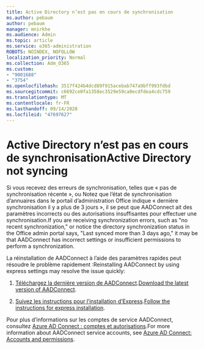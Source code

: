 ```yaml
---
title: Active Directory n’est pas en cours de synchronisation
ms.author: pebaum
author: pebaum
manager: mnirkhe
ms.audience: Admin
ms.topic: article
ms.service: o365-administration
ROBOTS: NOINDEX, NOFOLLOW
localization_priority: Normal
ms.collection: Adm_O365
ms.custom:
- "9001688"
- "3754"
ms.openlocfilehash: 3517f424b4dcd89f915acebab747a9bff993fdbd
ms.sourcegitcommit: c6692ce0fa1358ec3529e59ca0ecdfdea4cdc759
ms.translationtype: MT
ms.contentlocale: fr-FR
ms.lasthandoff: 09/14/2020
ms.locfileid: "47697627"
---
```

# <a name="active-directory-not-syncing"></a><span data-ttu-id="c2098-102">Active Directory n’est pas en cours de synchronisation</span><span class="sxs-lookup"><span data-stu-id="c2098-102">Active Directory not syncing</span></span>

<span data-ttu-id="c2098-103">Si vous recevez des erreurs de synchronisation, telles que « pas de synchronisation récente », ou Notez que l’état de synchronisation d’annuaires dans le portail d’administration Office indique « dernière synchronisation il y a plus de 3 jours », il se peut que AADConnect ait des paramètres incorrects ou des autorisations insuffisantes pour effectuer une synchronisation.</span><span class="sxs-lookup"><span data-stu-id="c2098-103">If you are receiving synchronization errors, such as "no recent synchronization," or notice the directory synchronization status in the Office admin portal says, "Last synced more than 3 days ago," it may be that AADConnect has incorrect settings or insufficient permissions to perform a synchronization.</span></span>  

<span data-ttu-id="c2098-104">La réinstallation de AADConnect à l’aide des paramètres rapides peut résoudre le problème rapidement :</span><span class="sxs-lookup"><span data-stu-id="c2098-104">Reinstalling AADConnect by using express settings may resolve the issue quickly:</span></span>

1. <span data-ttu-id="c2098-105">[Téléchargez la dernière version de AADConnect](https://go.microsoft.com/fwlink/?LinkId=615771).</span><span class="sxs-lookup"><span data-stu-id="c2098-105">[Download the latest version of AADConnect](https://go.microsoft.com/fwlink/?LinkId=615771).</span></span>

2. <span data-ttu-id="c2098-106">[Suivez les instructions pour l’installation d’Express](https://docs.microsoft.com/azure/active-directory/hybrid/how-to-connect-install-express).</span><span class="sxs-lookup"><span data-stu-id="c2098-106">[Follow the instructions for express installation](https://docs.microsoft.com/azure/active-directory/hybrid/how-to-connect-install-express).</span></span>

<span data-ttu-id="c2098-107">Pour plus d’informations sur les comptes de service AADConnect, consultez [Azure AD Connect : comptes et autorisations](https://docs.microsoft.com/azure/active-directory/hybrid/reference-connect-accounts-permissions).</span><span class="sxs-lookup"><span data-stu-id="c2098-107">For more information about AADConnect service accounts, see [Azure AD Connect: Accounts and permissions](https://docs.microsoft.com/azure/active-directory/hybrid/reference-connect-accounts-permissions).</span></span>
